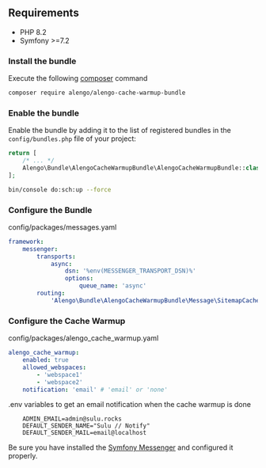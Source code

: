 ## Requirements

* PHP 8.2
* Symfony >=7.2

### Install the bundle

Execute the following [composer](https://getcomposer.org/) command

```bash
composer require alengo/alengo-cache-warmup-bundle
```


### Enable the bundle

Enable the bundle by adding it to the list of registered bundles in the `config/bundles.php` file of your project:

 ```php
 return [
     /* ... */
     Alengo\Bundle\AlengoCacheWarmupBundle\AlengoCacheWarmupBundle::class => ['all' => true],
 ];
 ```

```bash
bin/console do:sch:up --force
```

### Configure the Bundle

config/packages/messages.yaml

```yaml
framework:
    messenger:
        transports:
            async:
                dsn: '%env(MESSENGER_TRANSPORT_DSN)%'
                options:
                    queue_name: 'async'
        routing:
            'Alengo\Bundle\AlengoCacheWarmupBundle\Message\SitemapCacheWarmup': async
```

### Configure the Cache Warmup

config/packages/alengo_cache_warmup.yaml

```yaml
alengo_cache_warmup:
    enabled: true
    allowed_webspaces:
        - 'webspace1'
        - 'webspace2'
    notification: 'email' # 'email' or 'none'
```

.env variables to get an email notification when the cache warmup is done

```dotenv
    ADMIN_EMAIL=admin@sulu.rocks
    DEFAULT_SENDER_NAME="Sulu // Notify"
    DEFAULT_SENDER_MAIL=email@localhost
```

Be sure you have installed the [Symfony Messenger](https://symfony.com/doc/current/messenger.html) and configured it properly.